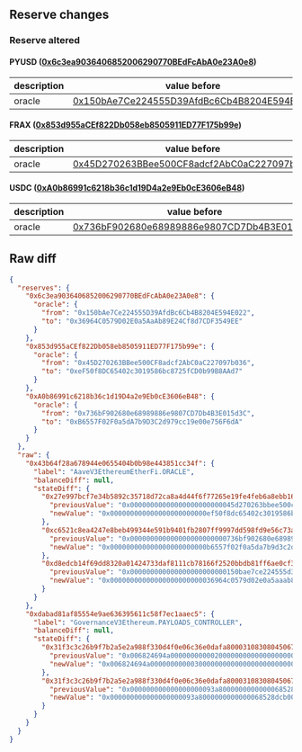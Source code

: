 ## Reserve changes

### Reserve altered

#### PYUSD ([0x6c3ea9036406852006290770BEdFcAbA0e23A0e8](https://etherscan.io/address/0x6c3ea9036406852006290770BEdFcAbA0e23A0e8))

| description | value before | value after |
| --- | --- | --- |
| oracle | [0x150bAe7Ce224555D39AfdBc6Cb4B8204E594E022](https://etherscan.io/address/0x150bAe7Ce224555D39AfdBc6Cb4B8204E594E022) | [0x36964C0579D02E0a5AaAb89E24Cf8d7CDF3549EE](https://etherscan.io/address/0x36964C0579D02E0a5AaAb89E24Cf8d7CDF3549EE) |


#### FRAX ([0x853d955aCEf822Db058eb8505911ED77F175b99e](https://etherscan.io/address/0x853d955aCEf822Db058eb8505911ED77F175b99e))

| description | value before | value after |
| --- | --- | --- |
| oracle | [0x45D270263BBee500CF8adcf2AbC0aC227097b036](https://etherscan.io/address/0x45D270263BBee500CF8adcf2AbC0aC227097b036) | [0xeF50f8DC65402c3019586bc8725fCD0b99B8AAd7](https://etherscan.io/address/0xeF50f8DC65402c3019586bc8725fCD0b99B8AAd7) |


#### USDC ([0xA0b86991c6218b36c1d19D4a2e9Eb0cE3606eB48](https://etherscan.io/address/0xA0b86991c6218b36c1d19D4a2e9Eb0cE3606eB48))

| description | value before | value after |
| --- | --- | --- |
| oracle | [0x736bF902680e68989886e9807CD7Db4B3E015d3C](https://etherscan.io/address/0x736bF902680e68989886e9807CD7Db4B3E015d3C) | [0xB6557F02F0a5dA7b9D3C2d979cc19e00e756F6dA](https://etherscan.io/address/0xB6557F02F0a5dA7b9D3C2d979cc19e00e756F6dA) |


## Raw diff

```json
{
  "reserves": {
    "0x6c3ea9036406852006290770BEdFcAbA0e23A0e8": {
      "oracle": {
        "from": "0x150bAe7Ce224555D39AfdBc6Cb4B8204E594E022",
        "to": "0x36964C0579D02E0a5AaAb89E24Cf8d7CDF3549EE"
      }
    },
    "0x853d955aCEf822Db058eb8505911ED77F175b99e": {
      "oracle": {
        "from": "0x45D270263BBee500CF8adcf2AbC0aC227097b036",
        "to": "0xeF50f8DC65402c3019586bc8725fCD0b99B8AAd7"
      }
    },
    "0xA0b86991c6218b36c1d19D4a2e9Eb0cE3606eB48": {
      "oracle": {
        "from": "0x736bF902680e68989886e9807CD7Db4B3E015d3C",
        "to": "0xB6557F02F0a5dA7b9D3C2d979cc19e00e756F6dA"
      }
    }
  },
  "raw": {
    "0x43b64f28a678944e0655404b0b98e443851cc34f": {
      "label": "AaveV3EthereumEtherFi.ORACLE",
      "balanceDiff": null,
      "stateDiff": {
        "0x27e997bcf7e34b5892c35718d72ca8a4d44f6f77265e19fe4feb6a8ebb16cc7b": {
          "previousValue": "0x00000000000000000000000045d270263bbee500cf8adcf2abc0ac227097b036",
          "newValue": "0x000000000000000000000000ef50f8dc65402c3019586bc8725fcd0b99b8aad7"
        },
        "0xc6521c8ea4247e8beb499344e591b9401fb2807ff9997dd598fd9e56c73a264d": {
          "previousValue": "0x000000000000000000000000736bf902680e68989886e9807cd7db4b3e015d3c",
          "newValue": "0x000000000000000000000000b6557f02f0a5da7b9d3c2d979cc19e00e756f6da"
        },
        "0xd8edcb14f69dd8320a01424733daf8111cb78166f2520bbdb81ff6ae0cf3f5ef": {
          "previousValue": "0x000000000000000000000000150bae7ce224555d39afdbc6cb4b8204e594e022",
          "newValue": "0x00000000000000000000000036964c0579d02e0a5aaab89e24cf8d7cdf3549ee"
        }
      }
    },
    "0xdabad81af85554e9ae636395611c58f7ec1aaec5": {
      "label": "GovernanceV3Ethereum.PAYLOADS_CONTROLLER",
      "balanceDiff": null,
      "stateDiff": {
        "0x31f3c3c26b9f7b2a5e2a988f330d4f0e06c36e0dafa800031083080450670401": {
          "previousValue": "0x006824694a000000000002000000000000000000000000000000000000000000",
          "newValue": "0x006824694a000000000003000000000000000000000000000000000000000000"
        },
        "0x31f3c3c26b9f7b2a5e2a988f330d4f0e06c36e0dafa800031083080450670402": {
          "previousValue": "0x000000000000000000093a8000000000000068528dcb00000000000000000000",
          "newValue": "0x000000000000000000093a8000000000000068528dcb0000000000006824694b"
        }
      }
    }
  }
}
```